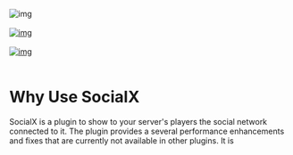 ![img](https://i.imgur.com/Vx7VJdi.png)<br><br>
<a href="https://www.spigotmc.org/resources/socialx.101433/" target="blank">![img](https://i.imgur.com/cCy5qxL.png)</a> <br><br>
<a href="https://dsc.gg/omnicraft" target="blank">![img](https://i.imgur.com/rt2yq49.png)</a> <br> <br>

# Why Use SocialX
SocialX is a plugin to show to your server's players the social network connected to it. The plugin provides a several performance enhancements and fixes that are currently not available in other plugins. It is
